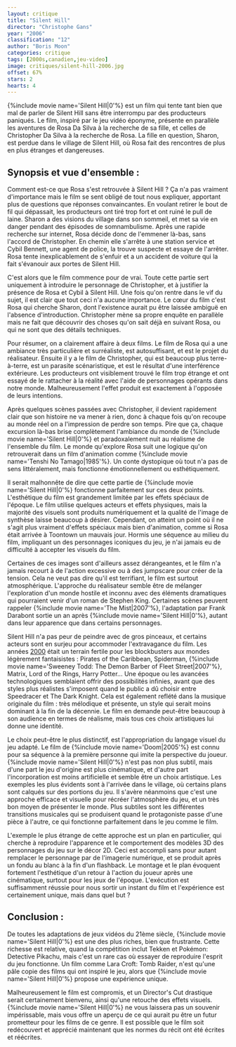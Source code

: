 ```yaml
---
layout: critique
title: "Silent Hill"
director: "Christophe Gans"
year: "2006"
classification: "12"
author: "Boris Moon"
categories: critique
tags: [2000s,canadien,jeu-video]
image: critiques/silent-hill-2006.jpg
offset: 67%
stars: 2
hearts: 4
---
```


{%include movie name='Silent Hill|0'%} est un film qui tente tant bien que mal de parler de Silent Hill sans être interrompu par des producteurs paniqués. Le film, inspiré par le jeu vidéo éponyme, présente en parallèle les aventures de Rosa Da Silva à la recherche de sa fille, et celles de Christopher Da Silva à la recherche de Rosa. La fille en question, Sharon, est perdue dans le village de Silent Hill, où Rosa fait des rencontres de plus en plus étranges et dangereuses.

## Synopsis et vue d'ensemble :

Comment est-ce que Rosa s'est retrouvée à Silent Hill ? Ça n'a pas vraiment d'importance mais le film se sent obligé de tout nous expliquer, apportant plus de questions que réponses convaincantes. En voulant retirer le bout de fil qui dépassait, les producteurs ont tiré trop fort et ont ruiné le pull de laine. Sharon a des visions du village dans son sommeil, et met sa vie en danger pendant des épisodes de somnambulisme. Après une rapide recherche sur internet, Rosa décide donc de l'emmener là-bas, sans l'accord de Christopher. En chemin elle s'arrête à une station service et Cybil Bennett, une agent de police, la trouve suspecte et essaye de l'arrêter. Rosa tente inexplicablement de s'enfuir et a un accident de voiture qui la fait s'évanouir aux portes de Silent Hill.

C'est alors que le film commence pour de vrai. Toute cette partie sert uniquement à introduire le personnage de Christopher, et à justifier la présence de Rosa et Cybil à Silent Hill. Une fois qu'on rentre dans le vif du sujet, il est clair que tout ceci n'a aucune importance. Le cœur du film c'est Rosa qui cherche Sharon, dont l'existence aurait pu être laissée ambiguë en l'absence d'introduction. Christopher mène sa propre enquête en parallèle mais ne fait que découvrir des choses qu'on sait déjà en suivant Rosa, ou qui ne sont que des détails techniques.

Pour résumer, on a clairement affaire à deux films. Le film de Rosa qui a une ambiance très particulière et surréaliste, est autosuffisant, et est le projet du réalisateur. Ensuite il y a le film de Christopher, qui est beaucoup plus terre-à-terre, est un parasite scénaristique, et est le résultat d'une interférence extérieure. Les producteurs ont visiblement trouvé le film trop étrange et ont essayé de le rattacher à la réalité avec l'aide de personnages opérants dans notre monde. Malheureusement l'effet produit est exactement à l'opposée de leurs intentions.

Après quelques scènes passées avec Christopher, il devient rapidement clair que son histoire ne va mener à rien, donc à chaque fois qu'on recoupe au monde réel on a l'impression de perdre son temps. Pire que ça, chaque excursion là-bas brise complètement l'ambiance du monde de {%include movie name='Silent Hill|0'%} et paradoxalement nuit au réalisme de l'ensemble du film. Le monde qu'explore Rosa suit une logique qu'on retrouverait dans un film d'animation comme {%include movie name='Tenshi No Tamago|1985'%}. Un conte dystopique où tout n'a pas de sens littéralement, mais fonctionne émotionnellement ou esthétiquement.

Il serait malhonnête de dire que cette partie de {%include movie name='Silent Hill|0'%} fonctionne parfaitement sur ces deux points. L'esthétique du film est grandement limitée par les effets spéciaux de l'époque. Le film utilise quelques acteurs et effets physiques, mais la majorité des visuels sont produits numériquement et la qualité de l'image de synthèse laisse beaucoup à désirer. Cependant, on atteint un point où il ne s'agit plus vraiment d'effets spéciaux mais bien d'animation, comme si Rosa était arrivée à Toontown un mauvais jour. Hormis une séquence au milieu du film, impliquant un des personnages iconiques du jeu, je n'ai jamais eu de difficulté à accepter les visuels du film.

Certaines de ces images sont d'ailleurs assez dérangeantes, et le film n'a jamais recourt à de l'action excessive ou à des jumpscare pour créer de la tension. Cela ne veut pas dire qu'il est terrifiant, le film est surtout atmosphérique. L'approche du réalisateur semble être de mélanger l'exploration d'un monde hostile et inconnu avec des éléments dramatiques qui pourraient venir d'un roman de Stephen King. Certaines scènes peuvent rappeler {%include movie name='The Mist|2007'%}, l'adaptation par Frank Darabont sortie un an après {%include movie name='Silent Hill|0'%}, autant dans leur apparence que dans certains personnages.

Silent Hill n'a pas peur de peindre avec de gros pinceaux, et certains acteurs sont en surjeu pour accommoder l'extravagance du film. Les années [2000](2000s) était un terrain fertile pour les blockbusters aux mondes légèrement fantaisistes : Pirates of the Caribbean, Spiderman, {%include movie name='Sweeney Todd: The Demon Barber of Fleet Street|2007'%}, Matrix, Lord of the Rings, Harry Potter... Une époque ou les avancées technologiques semblaient offrir des possibilités infinies, avant que des styles plus réalistes s'imposent quand le public a dû choisir entre Speedracer et The Dark Knight. Cela est également reflété dans la musique originale du film : très mélodique et présente, un style qui serait moins dominant à la fin de la décennie. Le film en demande peut-être beaucoup à son audience en termes de réalisme, mais tous ces choix artistiques lui donne une identité.

Le choix peut-être le plus distinctif, est l'appropriation du langage visuel du jeu adapté. Le film de {%include movie name='Doom|2005'%} est connu pour sa séquence à la première personne qui imite la perspective du joueur. {%include movie name='Silent Hill|0'%} n'est pas non plus subtil, mais d'une part le jeu d'origine est plus cinématique, et d'autre part l'incorporation est moins artificielle et semble être un choix artistique. Les exemples les plus évidents sont à l'arrivée dans le village, où certains plans sont calqués sur des portions du jeu. Il s'avère néanmoins que c'est une approche efficace et visuelle pour récréer l'atmosphère du jeu, et un très bon moyen de présenter le monde. Plus subtiles sont les différentes transitions musicales qui se produisent quand le protagoniste passe d'une pièce à l'autre, ce qui fonctionne parfaitement dans le jeu comme le film.

L'exemple le plus étrange de cette approche est un plan en particulier, qui cherche à reproduire l'apparence et le comportement des modèles 3D des personnages du jeu sur le décor 2D. Ceci est accompli sans pour autant remplacer le personnage par de l'imagerie numérique, et se produit après un fondu au blanc à la fin d'un flashback. Le montage et le plan évoquent fortement l'esthétique d'un retour à l'action du joueur après une cinématique, surtout pour les jeux de l'époque. L'exécution est suffisamment réussie pour nous sortir un instant du film et l'expérience est certainement unique, mais dans quel but ?

## Conclusion :

De toutes les adaptations de jeux vidéos du 21ème siècle, {%include movie name='Silent Hill|0'%} est une des plus riches, bien que frustrante. Cette richesse est relative, quand la compétition inclut Tekken et Pokémon: Detective Pikachu, mais c'est un rare cas où essayer de reproduire l'esprit du jeu fonctionne. Un film comme Lara Croft: Tomb Raider, n'est qu'une pâle copie des films qui ont inspiré le jeu, alors que {%include movie name='Silent Hill|0'%} propose une expérience unique.

Malheureusement le film est compromis, et un Director's Cut drastique serait certainement bienvenu, ainsi qu'une retouche des effets visuels. {%include movie name='Silent Hill|0'%} ne vous laissera pas un souvenir impérissable, mais vous offre un aperçu de ce qui aurait pu être un futur prometteur pour les films de ce genre. Il est possible que le film soit redécouvert et apprécié maintenant que les normes du récit ont été écrites et réécrites.
